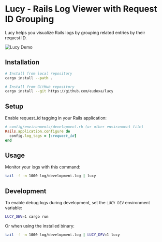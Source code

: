 # Lucy - Rails Log Viewer with Request ID Grouping

Lucy helps you visualize Rails logs by grouping related entries by their request ID.

![Lucy Demo](./docs/lucy-demo.gif)

## Installation

```bash
# Install from local repository
cargo install --path .

# Install from GitHub repository
cargo install --git https://github.com/eudoxa/lucy
```

## Setup
Enable request_id tagging in your Rails application:

```ruby
# config/environments/development.rb (or other environment file)
Rails.application.configure do
  config.log_tags = [:request_id]
end
```

## Usage
Monitor your logs with this command:

```bash
tail -f -n 1000 log/development.log | lucy
```

## Development

To enable debug logs during development, set the `LUCY_DEV` environment variable:

```bash
LUCY_DEV=1 cargo run
```

Or when using the installed binary:

```bash
tail -f -n 1000 log/development.log | LUCY_DEV=1 lucy
```
